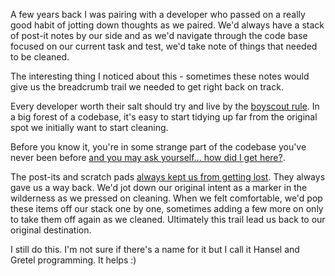 A few years back I was pairing with a developer who passed on a really good habit of jotting down thoughts as we paired. 
We'd always have a stack of post-it notes by our side and as we'd navigate through the code base focused on our current task and test, we'd take note of things that needed to be cleaned.

The interesting thing I noticed about this - sometimes these notes would give us the breadcrumb trail we needed to get right back on track.

Every developer worth their salt should try and live by the [boyscout rule](http://programmer.97things.oreilly.com/wiki/index.php/The_Boy_Scout_Rule). In a big forest of a codebase, it's easy to start tidying up far from the original spot we initially want to start cleaning.

Before you know it, you're in some strange part of the codebase you've never been before [and you may ask yourself... how did I get here?](https://www.youtube.com/watch?v=98AJUj-qxHI).

The post-its and scratch pads [always kept us from getting lost](https://dl.dropboxusercontent.com/u/25009451/ProgrammerInterrupted.png). They always gave us a way back. We'd jot down our original intent as a marker in the wilderness as we pressed on cleaning. When we felt comfortable, we'd pop these items off our stack one by one, sometimes adding a few more on only to take them off again as we cleaned. Ultimately this trail lead us back to our original destination. 

I still do this. I'm not sure if there's a name for it but I call it Hansel and Gretel programming.
It helps :)

